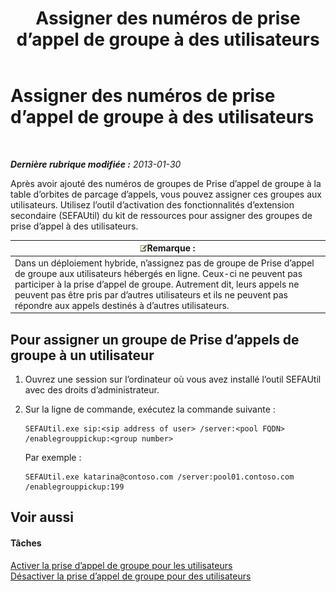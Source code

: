 ﻿---
title: Assigner des numéros de prise d’appel de groupe à des utilisateurs
TOCTitle: Assigner des numéros de prise d’appel de groupe à des utilisateurs
ms:assetid: b8e79275-8e7e-4799-b908-f34f61df22f0
ms:mtpsurl: https://technet.microsoft.com/fr-fr/library/JJ945647(v=OCS.15)
ms:contentKeyID: 53095508
ms.date: 05/20/2016
mtps_version: v=OCS.15
ms.translationtype: HT
---

# Assigner des numéros de prise d’appel de groupe à des utilisateurs

 

_**Dernière rubrique modifiée :** 2013-01-30_

Après avoir ajouté des numéros de groupes de Prise d’appel de groupe à la table d’orbites de parcage d’appels, vous pouvez assigner ces groupes aux utilisateurs. Utilisez l’outil d’activation des fonctionnalités d’extension secondaire (SEFAUtil) du kit de ressources pour assigner des groupes de prise d’appel à des utilisateurs.

<table>
<thead>
<tr class="header">
<th><img src="images/Gg398920.note(OCS.15).gif" title="note" alt="note" />Remarque :</th>
</tr>
</thead>
<tbody>
<tr class="odd">
<td>Dans un déploiement hybride, n’assignez pas de groupe de Prise d’appel de groupe aux utilisateurs hébergés en ligne. Ceux-ci ne peuvent pas participer à la prise d’appel de groupe. Autrement dit, leurs appels ne peuvent pas être pris par d’autres utilisateurs et ils ne peuvent pas répondre aux appels destinés à d’autres utilisateurs.</td>
</tr>
</tbody>
</table>


## Pour assigner un groupe de Prise d’appels de groupe à un utilisateur

1.  Ouvrez une session sur l’ordinateur où vous avez installé l’outil SEFAUtil avec des droits d’administrateur.

2.  Sur la ligne de commande, exécutez la commande suivante :
    
        SEFAUtil.exe sip:<sip address of user> /server:<pool FQDN> /enablegrouppickup:<group number>
    
    Par exemple :
    
        SEFAUtil.exe katarina@contoso.com /server:pool01.contoso.com /enablegrouppickup:199

## Voir aussi

#### Tâches

[Activer la prise d’appel de groupe pour les utilisateurs](lync-server-2013-enable-group-call-pickup-for-users.md)  
[Désactiver la prise d’appel de groupe pour des utilisateurs](lync-server-2013-disable-group-call-pickup-for-users.md)

